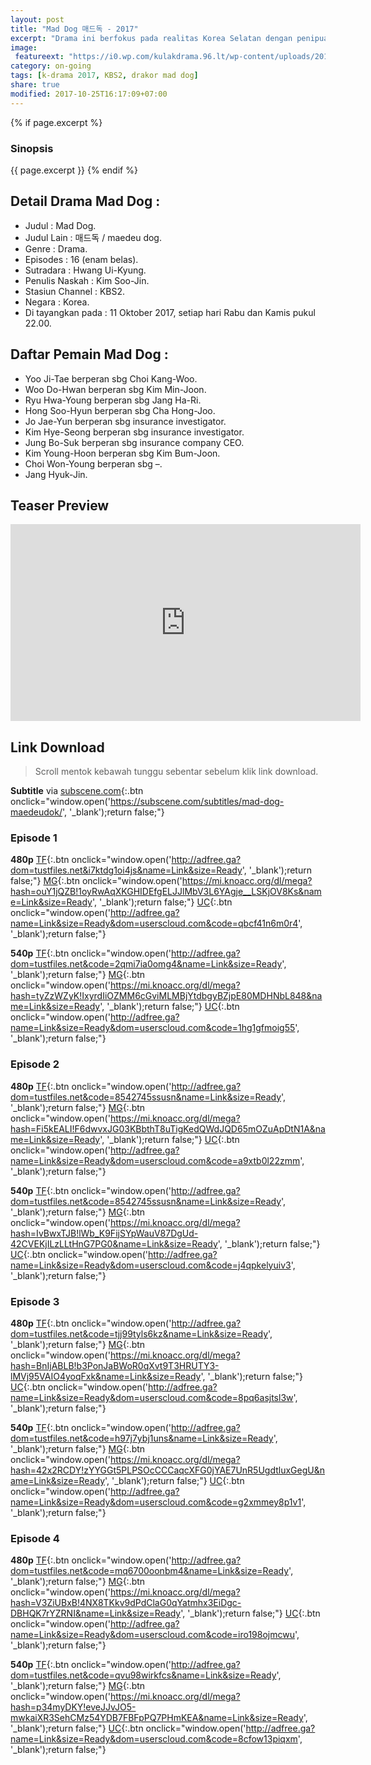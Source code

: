```yaml
---
layout: post
title: "Mad Dog 매드독 - 2017"
excerpt: "Drama ini berfokus pada realitas Korea Selatan dengan penipuan asuransi jiwa. Dimana seorang bernama Choi Kang Woo sebelumnya menjadi detektif, sekarang bekerja sebagai peneliti bagi perusahaan asuransi. Dia memimpin timnya mencoba untuk menemukan kebenaran sebuah kasus penipuan dalam asuransi jiwa."
image:
 featureext: "https://i0.wp.com/kulakdrama.96.lt/wp-content/uploads/2017/10/maddog-poster1.jpg?resize=600%2C315"
category: on-going
tags: [k-drama 2017, KBS2, drakor mad dog]
share: true
modified: 2017-10-25T16:17:09+07:00
---
```

{% if page.excerpt %}
### Sinopsis

{{ page.excerpt }}
{% endif %}
## Detail Drama Mad Dog :

- Judul : Mad Dog.
- Judul Lain : 매드독 / maedeu dog.
- Genre : Drama.
- Episodes : 16 (enam belas).
- Sutradara : Hwang Ui-Kyung.
- Penulis Naskah : Kim Soo-Jin.
- Stasiun Channel : KBS2.
- Negara : Korea.
- Di tayangkan pada : 11 Oktober 2017, setiap hari Rabu dan Kamis pukul 22.00.

## Daftar Pemain Mad Dog :

- Yoo Ji-Tae berperan sbg Choi Kang-Woo.
- Woo Do-Hwan berperan sbg Kim Min-Joon.
- Ryu Hwa-Young berperan sbg Jang Ha-Ri.
- Hong Soo-Hyun berperan sbg Cha Hong-Joo.
- Jo Jae-Yun berperan sbg insurance investigator.
- Kim Hye-Seong berperan sbg insurance investigator.
- Jung Bo-Suk berperan sbg insurance company CEO.
- Kim Young-Hoon berperan sbg Kim Bum-Joon.
- Choi Won-Young berperan sbg –.
- Jang Hyuk-Jin.

## Teaser Preview

<iframe src="https://www.youtube.com/embed/A3M0KTAR-bc" width="560" height="315" frameborder="0" allowfullscreen="allowfullscreen"></iframe>

## Link Download

> Scroll mentok kebawah tunggu sebentar sebelum klik link download.

**Subtitle** via [subscene.com](#){:.btn onclick="window.open('https://subscene.com/subtitles/mad-dog-maedeudok/', '_blank');return false;"}

### Episode 1
**480p** [TF](#){:.btn onclick="window.open('http://adfree.ga?dom=tustfiles.net&i7ktdg1oi4js&name=Link&size=Ready', '_blank');return false;"} [MG](#){:.btn onclick="window.open('https://mi.knoacc.org/dl/mega?hash=ouY1jQZB!1oyRwAqXKGHIDEfgELJJlMbV3L6YAgje__LSKjOV8Ks&name=Link&size=Ready', '_blank');return false;"} [UC](#){:.btn onclick="window.open('http://adfree.ga?name=Link&size=Ready&dom=userscloud.com&code=qbcf41n6m0r4', '_blank');return false;"}

**540p** [TF](#){:.btn onclick="window.open('http://adfree.ga?dom=tustfiles.net&code=2qmi7ia0omg4&name=Link&size=Ready', '_blank');return false;"} [MG](#){:.btn onclick="window.open('https://mi.knoacc.org/dl/mega?hash=tyZzWZyK!IxyrdIiOZMM6cGviMLMBjYtdbgyBZjpE80MDHNbL848&name=Link&size=Ready', '_blank');return false;"} [UC](#){:.btn onclick="window.open('http://adfree.ga?name=Link&size=Ready&dom=userscloud.com&code=1hg1gfmoig55', '_blank');return false;"}

### Episode 2
**480p** [TF](#){:.btn onclick="window.open('http://adfree.ga?dom=tustfiles.net&code=8542745ssusn&name=Link&size=Ready', '_blank');return false;"} [MG](#){:.btn onclick="window.open('https://mi.knoacc.org/dl/mega?hash=Fi5kEALI!F6dwvxJG03KBbthT8uTigKedQWdJQD65mOZuApDtN1A&name=Link&size=Ready', '_blank');return false;"} [UC](#){:.btn onclick="window.open('http://adfree.ga?name=Link&size=Ready&dom=userscloud.com&code=a9xtb0l22zmm', '_blank');return false;"}

**540p** [TF](#){:.btn onclick="window.open('http://adfree.ga?dom=tustfiles.net&code=8542745ssusn&name=Link&size=Ready', '_blank');return false;"} [MG](#){:.btn onclick="window.open('https://mi.knoacc.org/dl/mega?hash=IvBwxTJB!lWb_K9FijSYpWauV87DgUd-42CVEKjILzLLtHnG7PG0&name=Link&size=Ready', '_blank');return false;"} [UC](#){:.btn onclick="window.open('http://adfree.ga?name=Link&size=Ready&dom=userscloud.com&code=j4qpkelyuiv3', '_blank');return false;"}
### Episode 3
**480p** [TF](#){:.btn onclick="window.open('http://adfree.ga?dom=tustfiles.net&code=tjj99tyls6kz&name=Link&size=Ready', '_blank');return false;"} [MG](#){:.btn onclick="window.open('https://mi.knoacc.org/dl/mega?hash=BnIjABLB!b3PonJaBWoR0qXvt9T3HRUTY3-lMVj95VAIO4yoqFxk&name=Link&size=Ready', '_blank');return false;"} [UC](#){:.btn onclick="window.open('http://adfree.ga?name=Link&size=Ready&dom=userscloud.com&code=8pq6asjtsl3w', '_blank');return false;"}

**540p** [TF](#){:.btn onclick="window.open('http://adfree.ga?dom=tustfiles.net&code=h97j7ybj1uns&name=Link&size=Ready', '_blank');return false;"} [MG](#){:.btn onclick="window.open('https://mi.knoacc.org/dl/mega?hash=42x2RCDY!zYYGGt5PLPSOcCCCaqcXFG0jYAE7UnR5UgdtluxGegU&name=Link&size=Ready', '_blank');return false;"} [UC](#){:.btn onclick="window.open('http://adfree.ga?name=Link&size=Ready&dom=userscloud.com&code=g2xmmey8p1v1', '_blank');return false;"}
### Episode 4
**480p** [TF](#){:.btn onclick="window.open('http://adfree.ga?dom=tustfiles.net&code=mq6700oonbm4&name=Link&size=Ready', '_blank');return false;"} [MG](#){:.btn onclick="window.open('https://mi.knoacc.org/dl/mega?hash=V3ZiUBxB!4NX8TKkv9dPdClaG0qYatmhx3EiDgc-DBHQK7rYZRNI&name=Link&size=Ready', '_blank');return false;"} [UC](#){:.btn onclick="window.open('http://adfree.ga?name=Link&size=Ready&dom=userscloud.com&code=iro198ojmcwu', '_blank');return false;"}

**540p** [TF](#){:.btn onclick="window.open('http://adfree.ga?dom=tustfiles.net&code=qvu98wirkfcs&name=Link&size=Ready', '_blank');return false;"} [MG](#){:.btn onclick="window.open('https://mi.knoacc.org/dl/mega?hash=p34myDKY!eveJJvJO5-mwkaiXR3SehCMz54YDB7FBFpPQ7PHmKEA&name=Link&size=Ready', '_blank');return false;"} [UC](#){:.btn onclick="window.open('http://adfree.ga?name=Link&size=Ready&dom=userscloud.com&code=8cfow13piqxm', '_blank');return false;"}
